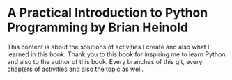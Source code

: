 # A Practical Introduction to Python Programming by Brian Heinold

This content is about the solutions of activities I create and also what I learned in this book. Thank you to this book for inspiring me to learn Python and also to the author of this book. Every branches of this git, every chapters of activities and also the topic as well.
